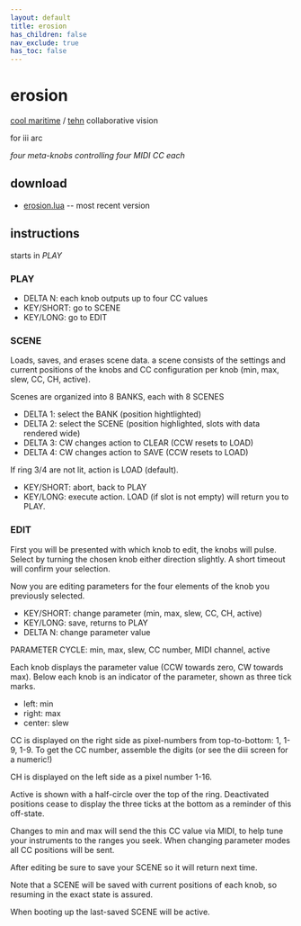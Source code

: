 ```yaml
---
layout: default
title: erosion
has_children: false
nav_exclude: true
has_toc: false
---
```


# erosion

[cool maritime](https://coolmaritime.org) / [tehn](https://nnnnnnnn.co/) collaborative vision

for iii arc

_four meta-knobs controlling four MIDI CC each_


## download

- [erosion.lua](https://raw.githubusercontent.com/tehn/erosion/refs/heads/main/erosion.lua) -- most recent version

## instructions

starts in _PLAY_

### PLAY

- DELTA N: each knob outputs up to four CC values
- KEY/SHORT: go to SCENE
- KEY/LONG: go to EDIT

### SCENE

Loads, saves, and erases scene data. a scene consists of the settings and current positions of the knobs and CC configuration per knob (min, max, slew, CC, CH, active).

Scenes are organized into 8 BANKS, each with 8 SCENES

- DELTA 1: select the BANK (position hightlighted)
- DELTA 2: select the SCENE (position highlighted, slots with data rendered wide)
- DELTA 3: CW changes action to CLEAR (CCW resets to LOAD)
- DELTA 4: CW changes action to SAVE (CCW resets to LOAD)

If ring 3/4 are not lit, action is LOAD (default).

- KEY/SHORT: abort, back to PLAY
- KEY/LONG: execute action. LOAD (if slot is not empty) will return you to PLAY.

### EDIT

First you will be presented with which knob to edit, the knobs will pulse. Select by turning the chosen knob either direction slightly. A short timeout will confirm your selection.

Now you are editing parameters for the four elements of the knob you previously selected.

- KEY/SHORT: change parameter (min, max, slew, CC, CH, active)
- KEY/LONG: save, returns to PLAY
- DELTA N: change parameter value

PARAMETER CYCLE: min, max, slew, CC number, MIDI channel, active

Each knob displays the parameter value (CCW towards zero, CW towards max). Below each knob is an indicator of the parameter, shown as three tick marks.

- left: min
- right: max
- center: slew

CC is displayed on the right side as pixel-numbers from top-to-bottom: 1, 1-9, 1-9. To get the CC number, assemble the digits (or see the diii screen for a numeric!)

CH is displayed on the left side as a pixel number 1-16.

Active is shown with a half-circle over the top of the ring. Deactivated positions cease to display the three ticks at the bottom as a reminder of this off-state.

Changes to min and max will send the this CC value via MIDI, to help tune your instruments to the ranges you seek. When changing parameter modes all CC positions will be sent.

After editing be sure to save your SCENE so it will return next time.

Note that a SCENE will be saved with current positions of each knob, so resuming in the exact state is assured.

When booting up the last-saved SCENE will be active.

